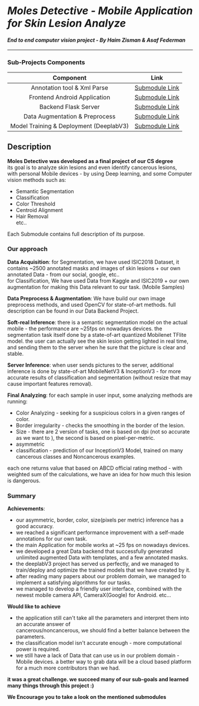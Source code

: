 # ***Moles Detective - Mobile Application for Skin Lesion Analyze***
#### ***End to end computer vision project - By Haim Zisman & Asaf Federman***
***

### **Sub-Projects Components**
| Component | Link 
| :---: | :---: | 
| Annotation tool & Xml Parse | [Submodule Link](https://github.com/Haimzis/LabelMeMaskParser/tree/18b38a83dd2a8ae94e536e2cd7c3c780ae1911b1) |
| Frontend Android Application | [Submodule Link](https://github.com/Asaf-Federman/Moles_Detective_AndroidApp/tree/f357b83a7fae3707a9c1c298de0b47730621f01e) | |
| Backend Flask Server | [Submodule Link](https://github.com/Haimzis/Moles_Detective_Server_Backend/tree/b6767f8516781b513f58cab8d8f30fb346c00933) | |
| Data Augmentation & Preprocess | [Submodule Link](https://github.com/Haimzis/Moles_Detective_Data_Backend/tree/b6d9a407dcacc964f7f4c308c2f1567f4c242cb5) | |
| Model Training & Deployment (DeeplabV3)  | [Submodule Link](https://github.com/Haimzis/Moles_Detective_Deeplab_MobileNetV3/tree/b7a8f80832ce24d2c80baa1b7a08bc4b5c69af5c) | |

## Description
**Moles Detective was developed as a final project of our CS degree**  
its goal is to analyze skin lesions and even identify cancerous lesions,  
with personal Mobile devices - by using Deep learning, and some Computer vision methods such as:
* Semantic Segmentation
* Classification
* Color Threshold
* Centroid Alignment
* Hair Removal   
  etc..
  
Each Submodule contains full description of its purpose. 
  
### Our approach
**Data Acquisition**: for Segmentation, we have used ISIC2018 Dataset, it contains ~2500 annotated masks and images of skin lesions + our own annotated Data - from our social, google, etc..   
for Classification, We have used Data from Kaggle and ISIC2019 + our own augmentation for making this Data relevant to our task. (Mobile Samples)

**Data Preprocess & Augmentation**: We have build our own image preprocess methods, and used OpenCV for state-of-art methods.
full description can be found in our Data Backend Project.

**Soft-real Inference**: there is a semantic segmentation model on the actual mobile - the performance are ~25fps on nowadays devices.
the segmentation task itself done by a state-of-art quantized Mobilenet TFlite model.
the user can actually see the skin lesion getting lighted in real time, and sending them to the server when he sure that the picture is clear and stable.

**Server Inference**: when user sends pictures to the server, additional inference is done by state-of-art MobileNetV3 & InceptionV3 - for more accurate results of classification and segmentation (without resize that may cause important features removal).

**Final Analyzing**: for each sample in user input, some analyzing methods are running:
* Color Analyzing - seeking for a suspicious colors in a given ranges of color.
* Border irregularity - checks the smoothing in the border of the lesion.
* Size - there are 2 version of tasks, one is based on dpi (not so accurate as we want to ), the second is based on pixel-per-metric. 
* asymmetric
* classification - prediction of our InceptionV3 Model, trained on many cancerous classes and Noncancerous examples.

each one returns value that based on ABCD official rating method - with weighted sum of the calculations, we have an idea for how much this lesion is dangerous.

### Summary
**Achievements**:
* our asymmetric, border, color, size(pixels per metric) inference has a good accuracy.
* we reached a significant performance improvement with a self-made annotations for our own task.
* the main Application for mobile works at ~25 fps on nowadays devices.
* we developed a great Data backend that successfully generated unlimited augmented Data with templates, and a few annotated masks. 
* the deeplabV3 project has served us perfectly, and we managed to train/deploy and optimize the trained models that we have created by it.
* after reading many papers about our problem domain, we managed to implement a satisfying algorithms for our tasks.
* we managed to develop a friendly user interface, combined with the newest mobile camera API, CameraX(Google) for Android. 
etc...

**Would like to achieve**
* the application still can't take all the parameters and interpret them into an accurate answer of  
  cancerous/noncancerous, we should find a better balance between the parameters.
* the classification model isn't accurate enough - more computational power is required.
* we still have a lack of Data that can use us in our problem domain - Mobile devices.
a better way to grab data will be a cloud based platform for a much more contributors than we had.


**it was a great challenge. we succeed many of our sub-goals and learned many things through this project :)**

**We Encourage you to take a look on the mentioned submodules**

